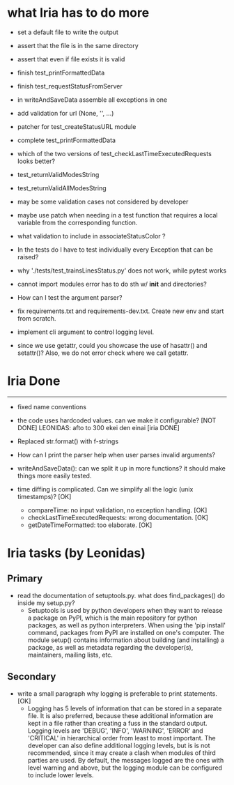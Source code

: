 # what Iria has to do more

- set a default file to write the output
- assert that the file is in the same directory
- assert that even if file exists it is valid
- finish test_printFormattedData
- finish test_requestStatusFromServer
- in writeAndSaveData assemble all exceptions in one
- add validation for url (None, '', ...)
- patcher for test_createStatusURL module
- complete test_printFormattedData
- which of the two versions of test_checkLastTimeExecutedRequests looks better?
- test_returnValidModesString
- test_returnValidAllModesString
- may be some validation cases not considered by developer
- maybe use patch when needing in a test function that requires 
  a local variable from the corresponding function.
- what validation to include in associateStatusColor ?
- In the tests do I have to test individually every Exception that can be raised?
- why './tests/test_trainsLinesStatus.py' does not work, while pytest works
- cannot import modules error has to do sth w/ __init__ and directories?
- How can I test the argument parser?

- fix requirements.txt and requirements-dev.txt. 
  Create new env and start from scratch. 

- implement cli argument to control logging level.

- since we use getattr, could you showcase the use of hasattr() and
  setattr()? Also, we do not error check where we call getattr.


# Iria Done
---

- fixed name conventions 

- the code uses hardcoded values. can we make it configurable? [NOT DONE]
  LEONIDAS: afto to 300 ekei den einai [iria DONE] 

- Replaced str.format() with f-strings

- How can I print the parser help when user parses invalid arguments?

- writeAndSaveData(): can we split it up in more functions? 
  it should make things more easily tested.

- time diffing is complicated. 
  Can we simplify all the logic (unix timestamps)? [OK]
  - compareTime: no input validation, no exception handling. [OK]
  - checkLastTimeExecutedRequests: wrong documentation. [OK]
  - getDateTimeFormatted: too elaborate. [OK]


# Iria tasks (by Leonidas)
## Primary

- read the documentation of setuptools.py. 
  what does find_packages() do inside my setup.py?
  - Setuptools is used by python developers when they want
    to release a package on PyPI, which is the main repository
    for python packages, as well as python interpreters. 
    When using the 'pip install' command, packages from PyPI
    are installed on one's computer.
    The module setup() contains information about building 
    (and installing) a package, as well as metadata regarding the 
    developer(s), maintainers, mailing lists, etc.

## Secondary
- write a small paragraph why logging is preferable to print statements. [OK]
  - Logging has 5 levels of information that can be stored in a separate file.
    It is also preferred, because these additional information 
    are kept in a file rather than creating a fuss in the standard output.
    Logging levels are 'DEBUG', 'INFO', 'WARNING', 'ERROR' and 'CRITICAL' 
    in hierarchical order from least to most important.
    The developer can also define additional logging levels, but is is not 
    recommended, since it may create a clash when modules of third parties
    are used. By default, the messages logged are the ones with level 
    warning and above, but the logging module can be configured to include
    lower levels.







